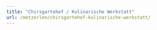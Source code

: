 ```yaml
---
title: "Chirsgartehof / Kulinarische Werkstatt"
url: /metzerlen/chirsgartehof-kulinarische-werkstatt/
---
```


